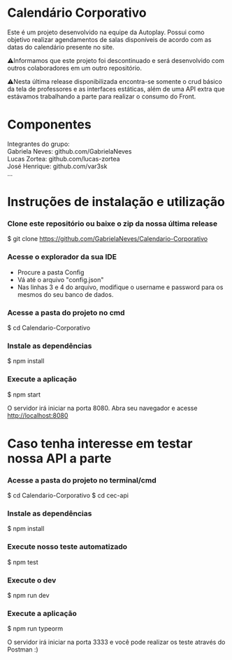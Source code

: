 # Calendário Corporativo
Este é um projeto desenvolvido na equipe da Autoplay.
Possui como objetivo realizar agendamentos de salas disponíveis de acordo com as datas do calendário presente no site.

⚠️Informamos que este projeto foi descontinuado e será desenvolvido com outros colaboradores em um outro repositório.

⚠️Nesta última release disponibilizada encontra-se somente o crud básico da tela de professores e as interfaces estáticas, além de uma API extra que estávamos trabalhando a parte para realizar o consumo do Front.

# Componentes <br>
Integrantes do grupo:<br>
Gabriela Neves: github.com/GabrielaNeves <br>
Lucas Zortea: github.com/lucas-zortea <br>
José Henrique: github.com/var3sk <br>
...

# Instruções de instalação e utilização<br>

### Clone este repositório ou baixe o zip da nossa última release
$ git clone <https://github.com/GabrielaNeves/Calendario-Corporativo> 

### Acesse o explorador da sua IDE
- Procure a pasta Config
- Vá até o arquivo "config.json"
- Nas linhas 3 e 4 do arquivo, modifique o username e password para os mesmos do seu banco de dados.

### Acesse a pasta do projeto no cmd
$ cd Calendario-Corporativo

### Instale as dependências
$ npm install

### Execute a aplicação 
$ npm start

O servidor irá iniciar na porta 8080. Abra seu navegador e acesse <http://localhost:8080>


# Caso tenha interesse em testar nossa API a parte <br>

### Acesse a pasta do projeto no terminal/cmd
$ cd Calendario-Corporativo
$ cd cec-api

### Instale as dependências
$ npm install 

### Execute nosso teste automatizado
$ npm test

### Execute o dev
$ npm run dev

### Execute a aplicação
$ npm run typeorm


O servidor irá iniciar na porta 3333 e você pode realizar os teste através do Postman :)
